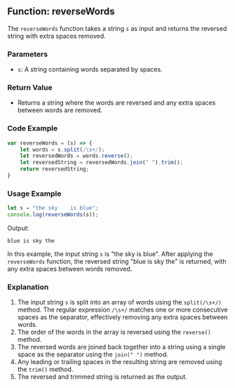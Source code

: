 ## Function: reverseWords

The `reverseWords` function takes a string `s` as input and returns the reversed string with extra spaces removed.

### Parameters
- `s`: A string containing words separated by spaces.

### Return Value
- Returns a string where the words are reversed and any extra spaces between words are removed.

### Code Example

```javascript
var reverseWords = (s) => {
    let words = s.split(/\s+/);
    let reversedWords = words.reverse();
    let reversedString = reversedWords.join(" ").trim();
    return reversedString;
}
```

### Usage Example

```javascript
let s = "the sky    is blue";
console.log(reverseWords(s));
```

Output:
```
blue is sky the
```

In this example, the input string `s` is "the sky    is blue". After applying the `reverseWords` function, the reversed string "blue is sky the" is returned, with any extra spaces between words removed.

### Explanation

1. The input string `s` is split into an array of words using the `split(/\s+/)` method. The regular expression `/\s+/` matches one or more consecutive spaces as the separator, effectively removing any extra spaces between words.
2. The order of the words in the array is reversed using the `reverse()` method.
3. The reversed words are joined back together into a string using a single space as the separator using the `join(" ")` method.
4. Any leading or trailing spaces in the resulting string are removed using the `trim()` method.
5. The reversed and trimmed string is returned as the output.